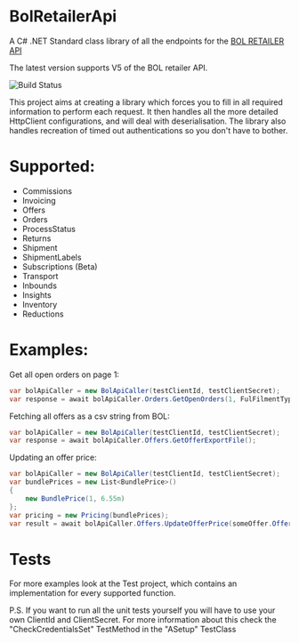 

# BolRetailerApi
A C# .NET Standard class library of all the endpoints for the [BOL RETAILER API](https://api.bol.com/retailer/public)

The latest version supports V5 of the BOL retailer API.

![Build Status](https://dev.azure.com/TwinvisionSoftware/BolRetailerApi/_apis/build/status/Twinvision.Twinvision.BolRetailerApi?branchName=master)

This project aims at creating a library which forces you to fill in all required information to perform each request.
It then handles all the more detailed HttpClient configurations, and will deal with deserialisation.
The library also handles recreation of timed out authentications so you don't have to bother.

# Supported:
 - Commissions
 - Invoicing
 - Offers
 - Orders
 - ProcessStatus
 - Returns
 - Shipment
 - ShipmentLabels
 - Subscriptions (Beta)
 - Transport
 - Inbounds
 - Insights
 - Inventory
 - Reductions

# Examples:

Get all open orders on page 1:
```cs
var bolApiCaller = new BolApiCaller(testClientId, testClientSecret);
var response = await bolApiCaller.Orders.GetOpenOrders(1, FulFilmentType.FBR);
```

Fetching all offers as a csv string from BOL:
```cs
var bolApiCaller = new BolApiCaller(testClientId, testClientSecret);
var response = await bolApiCaller.Offers.GetOfferExportFile();
```

Updating an offer price:
```cs
var bolApiCaller = new BolApiCaller(testClientId, testClientSecret);
var bundlePrices = new List<BundlePrice>()
{
    new BundlePrice(1, 6.55m)
};
var pricing = new Pricing(bundlePrices);
var result = await bolApiCaller.Offers.UpdateOfferPrice(someOffer.OfferId.ToString(), pricing);
```

# Tests

For more examples look at the Test project, which contains an implementation for every supported function.

P.S.
If you want to run all the unit tests yourself you will have to use your own ClientId and ClientSecret.
For more information about this check the "CheckCredentialsSet" TestMethod in the "ASetup" TestClass
